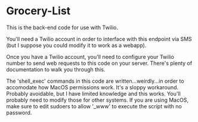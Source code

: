 # Grocery-List

This is the back-end code for use with Twilio.

You'll need a Twilio account in order to interface with this endpoint via SMS (but I suppose you could modify it to work as a webapp).

Once you have a Twilio account, you'll need to configure your Twilio number to send web requests to this code on your server. There's plenty of documentation to walk you through this.

The 'shell_exec' commands in this code are written...weirdly...in order to accomodate how MacOS permissions work. It's a sloppy workaround. Probably avoidable, but I have limited knowledge and this works. You'll probably need to modify those for other systems. If you are using MacOS, make sure to edit sudoers to allow '_www' to execute the script with no password.

